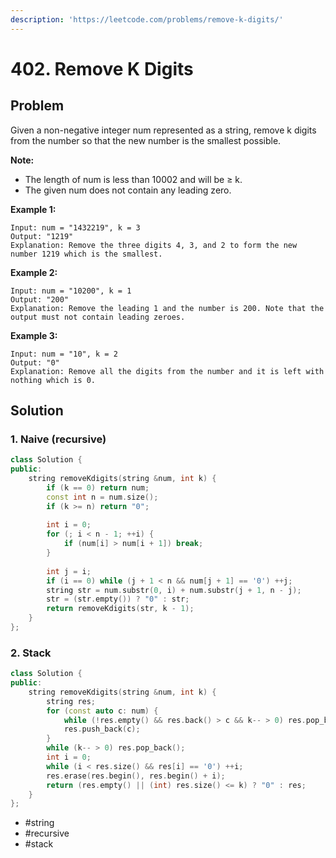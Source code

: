 ```yaml
---
description: 'https://leetcode.com/problems/remove-k-digits/'
---
```


# 402. Remove K Digits

## Problem

Given a non-negative integer num represented as a string, remove k digits from the number so that the new number is the smallest possible.

**Note:**  


* The length of num is less than 10002 and will be ≥ k.
* The given num does not contain any leading zero.

**Example 1:**

```text
Input: num = "1432219", k = 3
Output: "1219"
Explanation: Remove the three digits 4, 3, and 2 to form the new number 1219 which is the smallest.
```

**Example 2:**

```text
Input: num = "10200", k = 1
Output: "200"
Explanation: Remove the leading 1 and the number is 200. Note that the output must not contain leading zeroes.
```

**Example 3:**

```text
Input: num = "10", k = 2
Output: "0"
Explanation: Remove all the digits from the number and it is left with nothing which is 0.
```

## Solution

### 1. Naive \(recursive\)

```cpp
class Solution {
public:
    string removeKdigits(string &num, int k) {
        if (k == 0) return num;
        const int n = num.size();
        if (k >= n) return "0";
        
        int i = 0;
        for (; i < n - 1; ++i) {
            if (num[i] > num[i + 1]) break;
        }
        
        int j = i;
        if (i == 0) while (j + 1 < n && num[j + 1] == '0') ++j;
        string str = num.substr(0, i) + num.substr(j + 1, n - j);
        str = (str.empty()) ? "0" : str;
        return removeKdigits(str, k - 1);
    }
};
```

### 2. Stack

```cpp
class Solution {
public:
    string removeKdigits(string &num, int k) {
        string res;
        for (const auto c: num) {
            while (!res.empty() && res.back() > c && k-- > 0) res.pop_back();
            res.push_back(c);
        }
        while (k-- > 0) res.pop_back();
        int i = 0;
        while (i < res.size() && res[i] == '0') ++i;
        res.erase(res.begin(), res.begin() + i);
        return (res.empty() || (int) res.size() <= k) ? "0" : res;
    }
};
```

* \#string
* \#recursive
* \#stack

